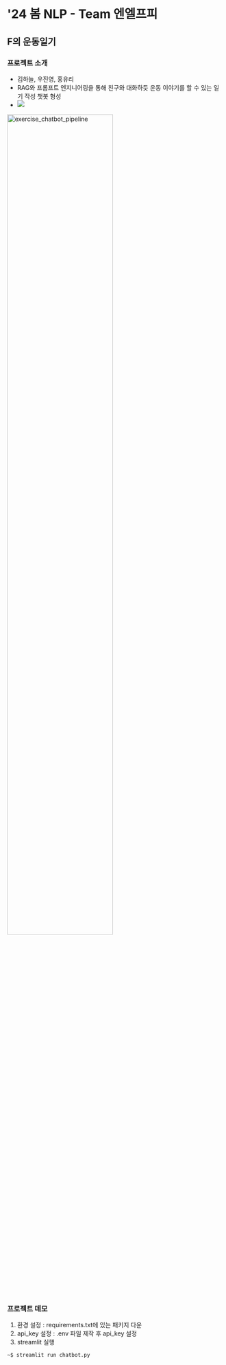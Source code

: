 # '24 봄 NLP - Team 엔엘프피

<div align="left">
<h2> F의 운동일기 </h2>
<h3> 프로젝트 소개 </h3>
<ul>
    <li>김하늘, 우진영, 홍유리</li>
    <li>RAG와 프롬프트 엔지니어링을 통해 친구와 대화하듯 운동 이야기를 할 수 있는 일기 작성 챗봇 형성</li>
    <li><a href="https://yurihong.notion.site/deepdaiv-24s-project?pvs=4"><img src='https://img.shields.io/badge/Project detail-exercise chatbot-yellow'></a></li>
  </ul>

<!-- 
&nbsp;
<a href='https://github.com/deep-daiv-Computer-Vision/mask_removal'><img src='https://img.shields.io/badge/Code-Mask Removal-red'></a><br>
-->
<p align="left">
<img width="70%" alt="exercise_chatbot_pipeline" src="https://github.com/user-attachments/assets/3b0af5d1-c0b3-4e05-a88f-2142b88df7c3"> <br>
<br>
</div>

<div align="left">
<h3> 프로젝트 데모 </h3>

  1. 환경 설정 : requirements.txt에 있는 패키지 다운
  2. api_key 설정 : .env 파일 제작 후 api_key 설정
  3. streamlit 실행 

```
~$ streamlit run chatbot.py
```
